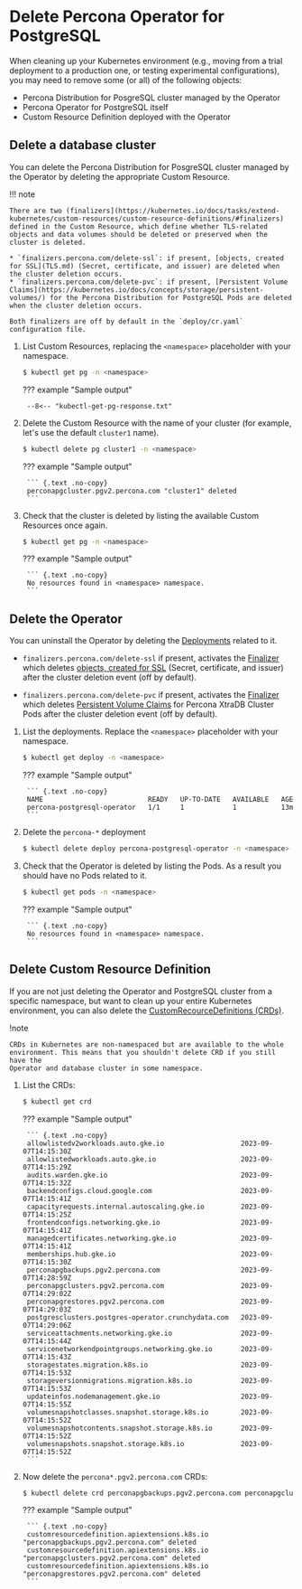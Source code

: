# Delete Percona Operator for PostgreSQL

When cleaning up your Kubernetes environment (e.g., moving from a trial
deployment to a production one, or testing experimental configurations), you may
need to remove some (or all) of the following objects:

* Percona Distribution for PosgreSQL cluster managed by the Operator
* Percona Operator for PostgreSQL itself
* Custom Resource Definition deployed with the Operator

## Delete a database cluster

You can delete the Percona Distribution for PosgreSQL cluster managed by the
Operator by deleting the appropriate Custom Resource.

!!! note

    There are two (finalizers](https://kubernetes.io/docs/tasks/extend-kubernetes/custom-resources/custom-resource-definitions/#finalizers) defined in the Custom Resource, which define whether TLS-related objects and data volumes should be deleted or preserved when the cluster is deleted.

    * `finalizers.percona.com/delete-ssl`: if present, [objects, created for SSL](TLS.md) (Secret, certificate, and issuer) are deleted when the cluster deletion occurs.
    * `finalizers.percona.com/delete-pvc`: if present, [Persistent Volume Claims](https://kubernetes.io/docs/concepts/storage/persistent-volumes/) for the Percona Distribution for PostgreSQL Pods are deleted when the cluster deletion occurs.

    Both finalizers are off by default in the `deploy/cr.yaml` configuration file.

1. List Custom Resources, replacing the `<namespace>` placeholder with your
    namespace.
    
    ``` {.bash data-prompt="$"}
    $ kubectl get pg -n <namespace>
    ```

    ??? example "Sample output"

        --8<-- "kubectl-get-pg-response.txt"

2. Delete the Custom Resource with the name of your cluster (for example, let's
    use the default `cluster1` name).

    ``` {.bash data-prompt="$"}
    $ kubectl delete pg cluster1 -n <namespace>
    ```

    ??? example "Sample output"

        ``` {.text .no-copy}
        perconapgcluster.pgv2.percona.com "cluster1" deleted
        ```

3. Check that the cluster is deleted by listing the available Custom Resources
    once again.

    ``` {.bash data-prompt="$"}
    $ kubectl get pg -n <namespace>
    ``` 

    ??? example "Sample output"

        ``` {.text .no-copy}
        No resources found in <namespace> namespace.
        ```

## Delete the Operator

You can uninstall the Operator by deleting the [Deployments](https://kubernetes.io/docs/concepts/workloads/controllers/deployment/)
related to it.

* <a name="finalizers-delete-ssl"></a> `finalizers.percona.com/delete-ssl` if present, activates the [Finalizer](https://kubernetes.io/docs/tasks/extend-kubernetes/custom-resources/custom-resource-definitions/#finalizers) which deletes [objects, created for SSL](TLS.md) (Secret, certificate, and issuer) after the cluster deletion event (off by default).

* `finalizers.percona.com/delete-pvc` if present, activates the [Finalizer](https://kubernetes.io/docs/tasks/extend-kubernetes/custom-resources/custom-resource-definitions/#finalizers) which deletes [Persistent Volume Claims](https://kubernetes.io/docs/concepts/storage/persistent-volumes/) for Percona XtraDB Cluster Pods after the cluster deletion event (off by default).

1. List the deployments. Replace the `<namespace>` placeholder with your
    namespace.
    
    ``` {.bash data-prompt="$"}
    $ kubectl get deploy -n <namespace>
    ```

    ??? example "Sample output"

        ``` {.text .no-copy}
        NAME                          READY   UP-TO-DATE   AVAILABLE   AGE
        percona-postgresql-operator   1/1     1            1           13m
        ```

2. Delete the `percona-*` deployment

    ``` {.bash data-prompt="$"}
    $ kubectl delete deploy percona-postgresql-operator -n <namespace>
    ```

3. Check that the Operator is deleted by listing the Pods. As a result you
    should have no Pods related to it.

    ``` {.bash data-prompt="$"}
    $ kubectl get pods -n <namespace>
    ``` 

    ??? example "Sample output"

        ``` {.text .no-copy}
        No resources found in <namespace> namespace.
        ```

## Delete Custom Resource Definition

If you are not just deleting the Operator and PostgreSQL cluster from a specific
namespace, but want to clean up your entire Kubernetes environment,
you can also delete the [CustomRecourceDefinitions (CRDs)](https://kubernetes.io/docs/concepts/extend-kubernetes/api-extension/custom-resources/#customresourcedefinitions). 

!note 

    CRDs in Kubernetes are non-namespaced but are available to the whole
    environment. This means that you shouldn't delete CRD if you still have the
    Operator and database cluster in some namespace.

1. List the CRDs:

    ``` {.bash data-prompt="$"}
    $ kubectl get crd
    ```

    ??? example "Sample output"

        ``` {.text .no-copy}
        allowlistedv2workloads.auto.gke.io                   2023-09-07T14:15:30Z
        allowlistedworkloads.auto.gke.io                     2023-09-07T14:15:29Z
        audits.warden.gke.io                                 2023-09-07T14:15:32Z
        backendconfigs.cloud.google.com                      2023-09-07T14:15:41Z
        capacityrequests.internal.autoscaling.gke.io         2023-09-07T14:15:25Z
        frontendconfigs.networking.gke.io                    2023-09-07T14:15:41Z
        managedcertificates.networking.gke.io                2023-09-07T14:15:41Z
        memberships.hub.gke.io                               2023-09-07T14:15:30Z
        perconapgbackups.pgv2.percona.com                    2023-09-07T14:28:59Z
        perconapgclusters.pgv2.percona.com                   2023-09-07T14:29:02Z
        perconapgrestores.pgv2.percona.com                   2023-09-07T14:29:03Z
        postgresclusters.postgres-operator.crunchydata.com   2023-09-07T14:29:06Z
        serviceattachments.networking.gke.io                 2023-09-07T14:15:44Z
        servicenetworkendpointgroups.networking.gke.io       2023-09-07T14:15:43Z
        storagestates.migration.k8s.io                       2023-09-07T14:15:53Z
        storageversionmigrations.migration.k8s.io            2023-09-07T14:15:53Z
        updateinfos.nodemanagement.gke.io                    2023-09-07T14:15:55Z
        volumesnapshotclasses.snapshot.storage.k8s.io        2023-09-07T14:15:52Z
        volumesnapshotcontents.snapshot.storage.k8s.io       2023-09-07T14:15:52Z
        volumesnapshots.snapshot.storage.k8s.io              2023-09-07T14:15:52Z
        ```

2. Now delete the `percona*.pgv2.percona.com` CRDs:

    ``` {.bash data-prompt="$"}
    $ kubectl delete crd perconapgbackups.pgv2.percona.com perconapgclusters.pgv2.percona.com perconapgrestores.pgv2.percona.com
    ```

    ??? example "Sample output"

        ``` {.text .no-copy}
        customresourcedefinition.apiextensions.k8s.io "perconapgbackups.pgv2.percona.com" deleted
        customresourcedefinition.apiextensions.k8s.io "perconapgclusters.pgv2.percona.com" deleted
        customresourcedefinition.apiextensions.k8s.io "perconapgrestores.pgv2.percona.com" deleted
        ```

